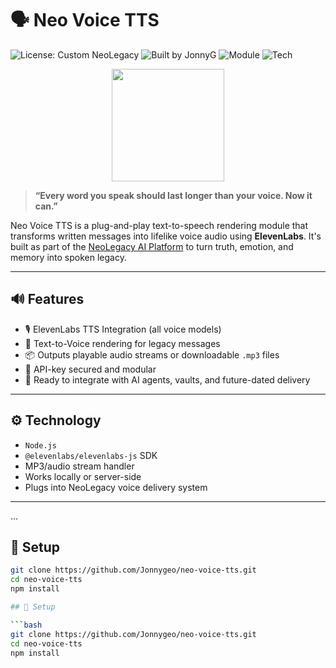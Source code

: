 # 🗣️ Neo Voice TTS

![License: Custom NeoLegacy](https://img.shields.io/badge/License-Custom%20NeoLegacy-red)
![Built by JonnyG](https://img.shields.io/badge/Built%20by-JonnyG-blue)
![Module](https://img.shields.io/badge/Module-Text%20to%20Speech-purple)
![Tech](https://img.shields.io/badge/Tech-Node.js%2FElevenLabs-orange)

<p align="center">
  <a href="https://neo-shade.com">
    <img src="https://neo-shade.com/wp-content/uploads/2025/07/NeoLegacyBanner.jpg" height="180">
  </a>
</p>

> **“Every word you speak should last longer than your voice. Now it can.”**

Neo Voice TTS is a plug-and-play text-to-speech rendering module that transforms written messages into lifelike voice audio using **ElevenLabs**. It's built as part of the [NeoLegacy AI Platform](https://github.com/Jonnygeo/NeoLegacy) to turn truth, emotion, and memory into spoken legacy.

---

## 🔊 Features

- 🎙️ ElevenLabs TTS Integration (all voice models)
- 🔁 Text-to-Voice rendering for legacy messages
- 📦 Outputs playable audio streams or downloadable `.mp3` files
- 🔐 API-key secured and modular
- 🧠 Ready to integrate with AI agents, vaults, and future-dated delivery

---

## ⚙️ Technology

- `Node.js`
- `@elevenlabs/elevenlabs-js` SDK
- MP3/audio stream handler
- Works locally or server-side
- Plugs into NeoLegacy voice delivery system

---
...

## 🚀 Setup

```bash
git clone https://github.com/Jonnygeo/neo-voice-tts.git
cd neo-voice-tts
npm install

## 🚀 Setup

```bash
git clone https://github.com/Jonnygeo/neo-voice-tts.git
cd neo-voice-tts
npm install
